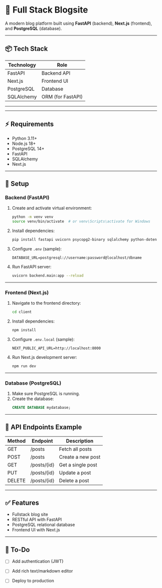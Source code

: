 # 🚀 Full Stack Blogsite  

A modern blog platform built using **FastAPI** (backend), **Next.js** (frontend), and **PostgreSQL** (database).

---

## 📦 Tech Stack

| Technology    | Role               |
|----------------|------------------|
| FastAPI        | Backend API      |
| Next.js        | Frontend UI      |
| PostgreSQL   | Database         |
| SQLAlchemy    | ORM (for FastAPI)  |

---


---

## ⚡ Requirements

- Python 3.11+
- Node.js 18+
- PostgreSQL 14+
- FastAPI
- SQLAlchemy
- Next.js

---

## 🔧 Setup

### Backend (FastAPI)

1. Create and activate virtual environment:
    ```bash
    python -m venv venv
    source venv/bin/activate  # or venv\Scripts\activate for Windows
    ```

2. Install dependencies:
    ```bash
    pip install fastapi uvicorn psycopg2-binary sqlalchemy python-dotenv
    ```

3. Configure `.env` (sample):
    ```
    DATABASE_URL=postgresql://username:password@localhost/dbname
    ```

4. Run FastAPI server:
    ```bash
    uvicorn backend.main:app --reload
    ```

---

### Frontend (Next.js)

1. Navigate to the frontend directory:
    ```bash
    cd client
    ```

2. Install dependencies:
    ```bash
    npm install
    ```

3. Configure `.env.local` (sample):
    ```
    NEXT_PUBLIC_API_URL=http://localhost:8000
    ```

4. Run Next.js development server:
    ```bash
    npm run dev
    ```

---

### Database (PostgreSQL)

1. Make sure PostgreSQL is running.
2. Create the database:
    ```sql
    CREATE DATABASE mydatabase;
    ```

---

## 📮 API Endpoints Example

| Method | Endpoint         | Description       |
|----|----------------|------------------|
| GET  | /posts            | Fetch all posts |
| POST | /posts            | Create a new post |
| GET  | /posts/{id}    | Get a single post |
| PUT  | /posts/{id}    | Update a post |
| DELETE | /posts/{id} | Delete a post |

---

## ✅ Features

- Fullstack blog site
- RESTful API with FastAPI
- PostgreSQL relational database
- Frontend UI with Next.js

---

## 📖 To-Do

- [ ] Add authentication (JWT)
- [ ] Add rich text/markdown editor
- [ ] Deploy to production


